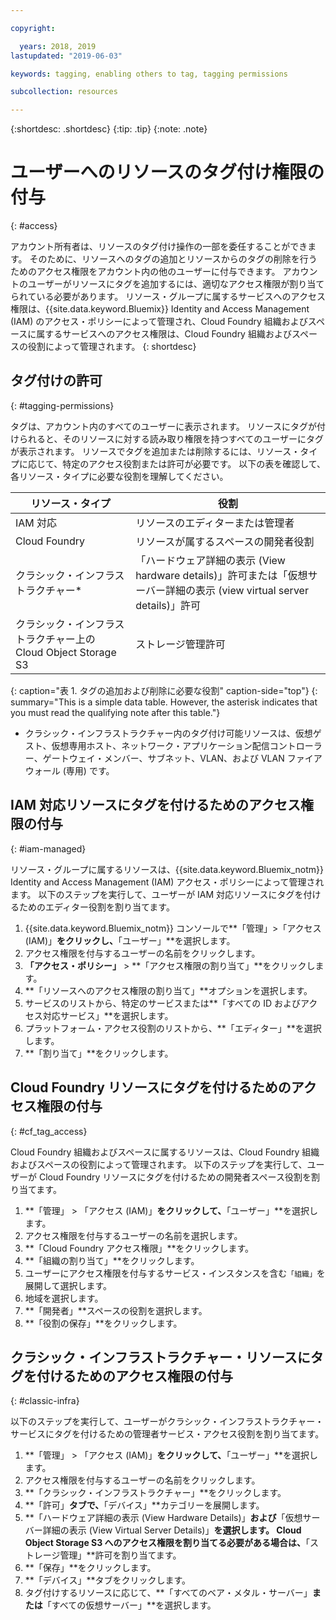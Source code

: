 ```yaml
---

copyright:

  years: 2018, 2019
lastupdated: "2019-06-03"

keywords: tagging, enabling others to tag, tagging permissions

subcollection: resources

---
```


{:shortdesc: .shortdesc}
{:tip: .tip}
{:note: .note}


# ユーザーへのリソースのタグ付け権限の付与
{: #access}

アカウント所有者は、リソースのタグ付け操作の一部を委任することができます。 そのために、リソースへのタグの追加とリソースからのタグの削除を行うためのアクセス権限をアカウント内の他のユーザーに付与できます。 アカウントのユーザーがリソースにタグを追加するには、適切なアクセス権限が割り当てられている必要があります。 リソース・グループに属するサービスへのアクセス権限は、{{site.data.keyword.Bluemix}} Identity and Access Management (IAM) のアクセス・ポリシーによって管理され、Cloud Foundry 組織およびスペースに属するサービスへのアクセス権限は、Cloud Foundry 組織およびスペースの役割によって管理されます。
{: shortdesc}

## タグ付けの許可
{: #tagging-permissions}

タグは、アカウント内のすべてのユーザーに表示されます。 リソースにタグが付けられると、そのリソースに対する読み取り権限を持つすべてのユーザーにタグが表示されます。 リソースでタグを追加または削除するには、リソース・タイプに応じて、特定のアクセス役割または許可が必要です。 以下の表を確認して、各リソース・タイプに必要な役割を理解してください。


| リソース・タイプ | 役割 |
|--------|---------------|
| IAM 対応 | リソースのエディターまたは管理者 |
| Cloud Foundry | リソースが属するスペースの開発者役割  |
| クラシック・インフラストラクチャー*| 「ハードウェア詳細の表示 (View hardware details)」許可または「仮想サーバー詳細の表示 (view virtual server details)」許可 |
| クラシック・インフラストラクチャー上の Cloud Object Storage S3 | ストレージ管理許可 |
{: caption="表 1. タグの追加および削除に必要な役割" caption-side="top"}
{: summary="This is a simple data table. However, the asterisk indicates that you must read the qualifying note after this table."}

* クラシック・インフラストラクチャー内のタグ付け可能リソースは、仮想ゲスト、仮想専用ホスト、ネットワーク・アプリケーション配信コントローラー、ゲートウェイ・メンバー、サブネット、VLAN、および VLAN ファイアウォール (専用) です。


## IAM 対応リソースにタグを付けるためのアクセス権限の付与
{: #iam-managed}

リソース・グループに属するリソースは、{{site.data.keyword.Bluemix_notm}} Identity and Access Management (IAM) アクセス・ポリシーによって管理されます。 以下のステップを実行して、ユーザーが IAM 対応リソースにタグを付けるためのエディター役割を割り当てます。

  1. {{site.data.keyword.Bluemix_notm}} コンソールで**「管理」>「アクセス (IAM)」**をクリックし、**「ユーザー」**を選択します。
  2. アクセス権限を付与するユーザーの名前をクリックします。
  3. **「アクセス・ポリシー」** > **「アクセス権限の割り当て」**をクリックします。
  4. **「リソースへのアクセス権限の割り当て」**オプションを選択します。
  5. サービスのリストから、特定のサービスまたは**「すべての ID およびアクセス対応サービス」**を選択します。
  6. プラットフォーム・アクセス役割のリストから、**「エディター」**を選択します。
  7. **「割り当て」**をクリックします。

## Cloud Foundry リソースにタグを付けるためのアクセス権限の付与
{: #cf_tag_access}

Cloud Foundry 組織およびスペースに属するリソースは、Cloud Foundry 組織およびスペースの役割によって管理されます。 以下のステップを実行して、ユーザーが Cloud Foundry リソースにタグを付けるための開発者スペース役割を割り当てます。

 1. **「管理」 > 「アクセス (IAM)」**をクリックして、**「ユーザー」**を選択します。
2. アクセス権限を付与するユーザーの名前を選択します。
3. **「Cloud Foundry アクセス権限」**をクリックします。
4. **「組織の割り当て」**をクリックします。
5. ユーザーにアクセス権限を付与するサービス・インスタンスを含む`「組織」`を展開して選択します。
6. 地域を選択します。
7. **「開発者」**スペースの役割を選択します。
8. **「役割の保存」**をクリックします。

## クラシック・インフラストラクチャー・リソースにタグを付けるためのアクセス権限の付与
{: #classic-infra}

以下のステップを実行して、ユーザーがクラシック・インフラストラクチャー・サービスにタグを付けるための管理者サービス・アクセス役割を割り当てます。

  1. **「管理」 > 「アクセス (IAM)」**をクリックして、**「ユーザー」**を選択します。
  2. アクセス権限を付与するユーザーの名前をクリックします。
  3. **「クラシック・インフラストラクチャー」**をクリックします。
  4. **「許可」**タブで、**「デバイス」**カテゴリーを展開します。
  5. **「ハードウェア詳細の表示 (View Hardware Details)」**および**「仮想サーバー詳細の表示 (View Virtual Server Details)」**を選択します。 Cloud Object Storage S3 へのアクセス権限を割り当てる必要がある場合は、**「ストレージ管理」**許可を割り当てます。
  6. **「保存」**をクリックします。
  7. **「デバイス」**タブをクリックします。
  8. タグ付けするリソースに応じて、**「すべてのベア・メタル・サーバー」**または**「すべての仮想サーバー」**を選択します。
